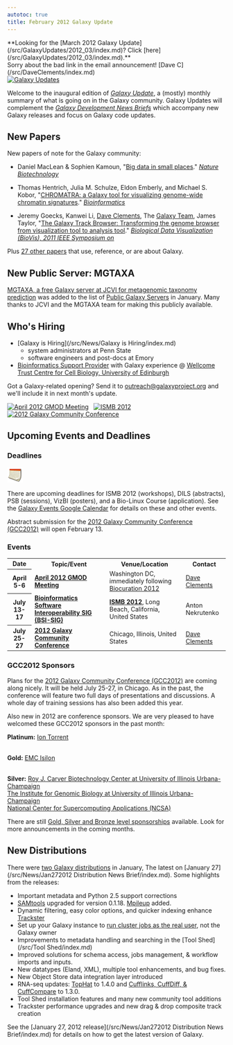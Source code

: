 ```yaml
---
autotoc: true
title: February 2012 Galaxy Update
---
```

<div class='center'>**Looking for the [March 2012 Galaxy Update](/src/GalaxyUpdates/2012_03/index.md)?  Click [here](/src/GalaxyUpdates/2012_03/index.md).**<br />Sorry about the bad link in the email announcement!  [Dave C](/src/DaveClements/index.md)</div>




<div class='right'></div>

<div class='left'><a href='/src/GalaxyUpdates/index.md'><img src="/src/Images/Logos/GalaxyUpdate200.png" alt="Galaxy Updates" width=150 /></a></div>

Welcome to the inaugural edition of *[Galaxy Update](/src/GalaxyUpdates/index.md)*, a (mostly) monthly summary of what is going on in the Galaxy community.  Galaxy Updates will complement the *[Galaxy Development News Briefs](/src/DevNewsBriefs/index.md)* which accompany new Galaxy releases and focus on Galaxy code updates.

## New Papers

New papers of note for the Galaxy community:

* Daniel MacLean & Sophien Kamoun, "[Big data in small places](http://www.nature.com/nbt/journal/v30/n1/full/nbt.2079.html)." *[Nature Biotechnology](http://www.nature.com/nbt/index.html)*

* Thomas Hentrich, Julia M. Schulze, Eldon Emberly, and Michael S. Kobor, "[CHROMATRA: a Galaxy tool for visualizing genome-wide chromatin signatures](http://bioinformatics.oxfordjournals.org/content/early/2012/01/10/bioinformatics.bts007.short)." *[Bioinformatics](http://bioinformatics.oxfordjournals.org/)* 

* Jeremy Goecks, Kanwei Li, [Dave Clements](/src/DaveClements/index.md), The [Galaxy Team](/src/GalaxyTeam/index.md), James Taylor, "[The Galaxy Track Browser: Transforming the genome browser from visualization tool to analysis tool](http://ieeexplore.ieee.org/xpl/freeabs_all.jsp?arnumber=6094046)." *[Biological Data Visualization (BioVis), 2011 IEEE Symposium on](http://www.biovis.net/)*

Plus [27 other papers](http://www.citeulike.org/group/16008/library) that use, reference, or are about Galaxy.  

## New Public Server: MGTAXA

[MGTAXA, a free Galaxy server at JCVI for metagenomic taxonomy prediction](http://mgtaxa.jcvi.org/) was added to the list of [Public Galaxy Servers](/src/PublicGalaxyServers/index.md) in January.  Many thanks to JCVI and the MGTAXA team for making this publicly available.

## Who's Hiring

* [Galaxy is Hiring](/src/News/Galaxy is Hiring/index.md) 
  * system administrators at Penn State
  * software engineers and post-docs at Emory
* [Bioinformatics Support Provider](http://bit.ly/w6OIM0) with Galaxy experience @ [Wellcome Trust Centre for Cell Biology, University of Edinburgh](http://www.wcb.ed.ac.uk/) 

Got a Galaxy-related opening?  Send it to outreach@galaxyproject.org and we'll include it in next month's update.

<div class='right'>
<a href='/src/gmod:April 2012 GMOD Meeting/index.md'><img src="/src/Images/Logos/GMODApril2012Logo.png" alt="April 2012 GMOD Meeting" height=100 /></a>&nbsp;&nbsp; <a href='http://www.iscb.org/ismb2012'><img src="/src/Images/Logos/ISMB2012.jpg" alt="ISMB 2012" height=105 /></a>&nbsp;&nbsp; <a href='/src/Events/GCC2012/index.md'><img src="/src/Events/GCC2012/GCC2012Logo200.png" alt="2012 Galaxy Community Conference" height="100" /></a>
</div>

## Upcoming Events and Deadlines

### Deadlines

<div class='left'><a href='https://www.google.com/calendar/embed?src=mq93blfvdoosh5unpmivu4kh1c%40group.calendar.google.com'><img src="/src/Images/Icons/CalendarIcon.gif" /></a></div> 

There are upcoming deadlines for ISMB 2012 (workshops), DILS (abstracts), PSB (sessions), VizBI (posters), and a Bio-Linux Course (application).  See the [Galaxy Events Google Calendar](https://www.google.com/calendar/embed?src=mq93blfvdoosh5unpmivu4kh1c%40group.calendar.google.com) for details on these and other events.

Abstract submission for the [2012 Galaxy Community Conference (GCC2012)](/src/Events/GCC2012/index.md) will open February 13.

### Events

<table>
  <tr class="th" >
    <th> Date </th>
    <th> Topic/Event </th>
    <th> Venue/Location </th>
    <th> Contact </th>
  </tr>
  <tr>
    <th> April 5-6 </th>
    <td> <strong><a href='http://gmod.org/wiki/April 2012 GMOD Meeting'>April 2012 GMOD Meeting</a></strong> </td>
    <td> Washington DC, immediately following <a href='http://pir.georgetown.edu/biocuration2012/'>Biocuration 2012</a> </td>
    <td> <a href='/src/DaveClements/index.md'>Dave Clements</a> </td>
  </tr>
  <tr>
    <th> July 13-17 </th>
    <td> <strong><a href='http://www.iscb.org/ismb2012-program/ismb2012-satellitemeetings#BSI'>Bioinformatics Software Interoperability SIG (BSI-SIG)</a></strong> </td>
    <td> <strong><a href='http://www.iscb.org/ismb2012'>ISMB 2012</a></strong>, Long Beach, California, United States </td>
    <td> Anton Nekrutenko </td>
  </tr>
  <tr>
    <th> July 25-27 </th>
    <td> <strong><a href='/src/Events/GCC2012/index.md'>2012 Galaxy Community Conference</a></strong> </td>
    <td> Chicago, Illinois, United States </td>
    <td> <a href='/src/DaveClements/index.md'>Dave Clements</a> </td>
  </tr>
</table>


### GCC2012 Sponsors

Plans for the [2012 Galaxy Community Conference (GCC2012)](/src/Events/GCC2012/index.md) are coming along nicely.  It will be held July 25-27, in Chicago.  As in the past, the conference will feature two full days of presentations and discussions.  A whole day of training sessions has also been added this year.  

Also new in 2012 are conference sponsors.  We are very pleased to have welcomed these GCC2012 sponsors in the past month:

 **Platinum:**
  [Ion Torrent](http://www.lifetechnologies.com/)<br /><br />

 **Gold:**
  [EMC Isilon](http://www.emc.com/isilon)<br /><br />

 **Silver:**
  [Roy J. Carver Biotechnology Center at University of Illinois Urbana-Champaign](http://www.biotech.uiuc.edu/)<br />
  [The Institute for Genomic Biology at University of Illinois Urbana-Champaign](http://www.igb.uiuc.edu/)<br />
  [National Center for Supercomputing Applications (NCSA)](http://www.ncsa.illinois.edu/)

There are still [Gold, Silver and Bronze level sponsorships](/src/Events/GCC2012/Sponsorships/index.md) available.  Look for more announcements in the coming months.

## New Distributions

There were [two Galaxy distributions](/src/DevNewsBriefs/index.md) in January, The latest on [January 27](/src/News/Jan272012 Distribution News Brief/index.md).  Some highlights from the releases:

* Important metadata and Python 2.5 support corrections
* [SAMtools](http://samtools.sourceforge.net/) upgraded for version 0.1.18. [Mpileup](http://samtools.sourceforge.net/mpileup.shtml) added.
* Dynamic filtering, easy color options, and quicker indexing enhance [Trackster](/src/Learn/Visualization/index.md)
* Set up your Galaxy instance to [run cluster jobs as the real user](/src/Admin/Config/Performance/Cluster/index.md), not the Galaxy owner
* Improvements to metadata handling and searching in the [Tool Shed](/src/Tool Shed/index.md)
* Improved solutions for schema access, jobs management, & workflow imports and inputs.
* New datatypes (Eland, XML), multiple tool enhancements, and bug fixes.
* New Object Store data integration layer introduced
* RNA-seq updates: [TopHat](http://tophat.cbcb.umd.edu/) to 1.4.0 and [Cufflinks, CuffDiff, & CuffCompare](http://cufflinks.cbcb.umd.edu) to 1.3.0.
* Tool Shed installation features and many new community tool additions
* Trackster performance upgrades and new drag & drop composite track creation 

See the [January 27, 2012 release](/src/News/Jan272012 Distribution News Brief/index.md) for details on how to get the latest version of Galaxy.
